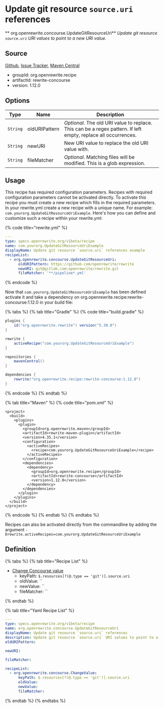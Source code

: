 # Update git resource `source.uri` references

** org.openrewrite.concourse.UpdateGitResourceUri**
_Update git resource `source.uri` URI values to point to a new URI value._

## Source

[Github](https://github.com/openrewrite/rewrite-concourse), [Issue Tracker](https://github.com/openrewrite/rewrite-concourse/issues), [Maven Central](https://search.maven.org/artifact/org.openrewrite.recipe/rewrite-concourse/1.12.0/jar)

* groupId: org.openrewrite.recipe
* artifactId: rewrite-concourse
* version: 1.12.0

## Options

| Type | Name | Description |
| -- | -- | -- |
| `String` | oldURIPattern | *Optional*. The old URI value to replace. This can be a regex pattern. If left empty, replace all occurrences. |
| `String` | newURI | New URI value to replace the old URI value with. |
| `String` | fileMatcher | *Optional*. Matching files will be modified. This is a glob expression. |


## Usage

This recipe has required configuration parameters. Recipes with required configuration parameters cannot be activated directly. To activate this recipe you must create a new recipe which fills in the required parameters. In your rewrite.yml create a new recipe with a unique name. For example: `com.yourorg.UpdateGitResourceUriExample`.
Here's how you can define and customize such a recipe within your rewrite.yml:

{% code title="rewrite.yml" %}
```yaml
---
type: specs.openrewrite.org/v1beta/recipe
name: com.yourorg.UpdateGitResourceUriExample
displayName: Update git resource `source.uri` references example
recipeList:
  - org.openrewrite.concourse.UpdateGitResourceUri:
      oldURIPattern: https://github.com/openrewrite/rewrite
      newURI: git@gitlab.com:openrewrite/rewrite.git
      fileMatcher: '**/pipeline*.yml'
```
{% endcode %}

Now that `com.yourorg.UpdateGitResourceUriExample` has been defined activate it and take a dependency on org.openrewrite.recipe:rewrite-concourse:1.12.0 in your build file:

{% tabs %}
{% tab title="Gradle" %}
{% code title="build.gradle" %}
```groovy
plugins {
    id("org.openrewrite.rewrite") version("5.30.0")
}

rewrite {
    activeRecipe("com.yourorg.UpdateGitResourceUriExample")
}

repositories {
    mavenCentral()
}

dependencies {
    rewrite("org.openrewrite.recipe:rewrite-concourse:1.12.0")
}
```
{% endcode %}
{% endtab %}

{% tab title="Maven" %}
{% code title="pom.xml" %}
```markup
<project>
  <build>
    <plugins>
      <plugin>
        <groupId>org.openrewrite.maven</groupId>
        <artifactId>rewrite-maven-plugin</artifactId>
        <version>4.35.1</version>
        <configuration>
          <activeRecipes>
            <recipe>com.yourorg.UpdateGitResourceUriExample</recipe>
          </activeRecipes>
        </configuration>
        <dependencies>
          <dependency>
            <groupId>org.openrewrite.recipe</groupId>
            <artifactId>rewrite-concourse</artifactId>
            <version>1.12.0</version>
          </dependency>
        </dependencies>
      </plugin>
    </plugins>
  </build>
</project>
```
{% endcode %}
{% endtab %}
{% endtabs %}

Recipes can also be activated directly from the commandline by adding the argument `-Drewrite.activeRecipes=com.yourorg.UpdateGitResourceUriExample`

## Definition

{% tabs %}
{% tab title="Recipe List" %}
* [Change Concourse value](../concourse/changevalue.md)
  * keyPath: `$.resources[?(@.type == 'git')].source.uri`
  * oldValue: ``
  * newValue: ``
  * fileMatcher: ``

{% endtab %}

{% tab title="Yaml Recipe List" %}
```yaml
---
type: specs.openrewrite.org/v1beta/recipe
name: org.openrewrite.concourse.UpdateGitResourceUri
displayName: Update git resource `source.uri` references
description: Update git resource `source.uri` URI values to point to a new URI value.
oldURIPattern: 

newURI: 

fileMatcher: 

recipeList:
  - org.openrewrite.concourse.ChangeValue:
      keyPath: $.resources[?(@.type == 'git')].source.uri
      oldValue: 
      newValue: 
      fileMatcher: 

```
{% endtab %}
{% endtabs %}
